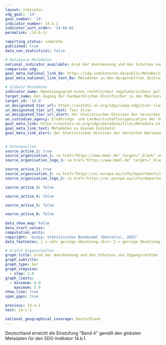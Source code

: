 ```yaml
---
layout: indicator    
sdg_goal: '14'    
goal_number: '14'    
indicator_number: 14.b.1    
indicator_sort_order: '14-bb-01'    
permalink: /14-b-1/    

reporting_status: complete    
published: true    
data_non_statistical: false    

# Nationale Metadaten    
national_indicator_available: Grad der Anerkennung und des Schutzes von Zugangsrechten für Kleinfischerei    
comparison_sdg:     
goal_meta_national_link_De: https://sdg-indikatoren.de/public/MetaDe/14.b.1.pdf
goal_meta_national_link_text_De: Metadaten zu den dargestellten Zeitreihen    

# Globale Metadaten    
indicator_name: Umsetzungsgrad eines rechtlichen/ regulatorischen/ politischen/ institutionellen Rahmens, der die Zugangsrechte für Kleinfischerei anerkennt und schützt    
target_name: Den Zugang der handwerklichen Kleinfischer zu den Meeresressourcen und Märkten gewährleisten    
target_id: '14.b'    
un_designated_tier_url: https://unstats.un.org/sdgs/iaeg-sdgs/tier-classification/'    
un_designated_tier_url_text: Tier I</a>    
un_designated_tier_url_alert: der Statistischen Division der Vereinten Nationen    
un_custodian_agency: Ernährungs- und Landwirtschaftsorganisation der Vereinten Nationen (FAO)    
goal_meta_link: https://unstats.un.org/sdgs/metadata/files/Metadata-14-0b-01.pdf    
goal_meta_link_text: Metadaten zu diesem Indikator    
goal_meta_link_alert: der Statistischen Division der Vereinten Nationen    
    

# Datenquellen
source_active_1: true
source_organisation_1: <a href="https://www.bmel.de" target="_blank" onclick="return confirm_alert('des Bundesministeriums für Ernährung und Landwirtschaft','De');"> Bundesministerium für Ernährung und Landwirtschaft (BMEL) </a>
source_organisation_logo_1: <a href="https://www.bmel.de" target="_blank" onclick="return confirm_alert('des Bundesministeriums für Ernährung und Landwirtschaft','De');"><img src="https://g205sdgs.github.io/sdg-indicators/public/OrgImgDe/bmel.png" alt="Logo bmel" style="height:60px; width:148px"/></a>

source_active_2: true
source_organisation_2: <a href="https://ec.europa.eu/info/departments/maritime-affairs-and-fisheries_de" target="_blank" onclick="return confirm_alert('der Generaldirektion Maritime Angelegenheiten und Fischerei','De');"> Generaldirektion Maritime Angelegenheiten und Fischerei (MARE) </a>
source_organisation_logo_2: <a href="https://ec.europa.eu/info/departments/maritime-affairs-and-fisheries_de" target="_blank" onclick="return confirm_alert('der Generaldirektion Maritime Angelegenheiten und Fischerei','De');"><img src="https://g205sdgs.github.io/sdg-indicators/public/OrgImgDe/europeancommission.png" alt="Logo europeancommission" style="height:60px; width:148px"/></a>

source_active_3: false

source_active_4: false

source_active_5: false

source_active_6: false
    
data_show_map: False    
data_start_values:     
computation_units:     
copyright: '&copy; Statistisches Bundesamt (Destatis), 2023'    
data_footnotes: 1 = sehr geringe Umsetzung.<br>• 2 = geringe Umsetzung.<br>• 3 = mittlere Umsetzung.<br>• 4 = hohe Umsetzung.<br>• 5 = sehr hohe Umsetzung.<br>• Daten sind erst ab 2018 verfügbar.    

# Grafik Eigenschaften    
graph_title: Grad der Anerkennung und des Schutzes von Zugangsrechten für Kleinfischerei
graph_subtitle:     
graph_type: bar
graph_stepsize: 
  - step: 1.0    
graph_limits:
  - minimum: 0.0
    maximum: 5.0
show_line: true
span_gaps: true    

previous: 14-a-1    
next: 14-c-1    

national_geographical_coverage: Deutschland    
---
```



Deutschland erreicht die Einstufung "Band 4" gemäß den globalen Metadaten für den SDG-Indikator 14.b.1.